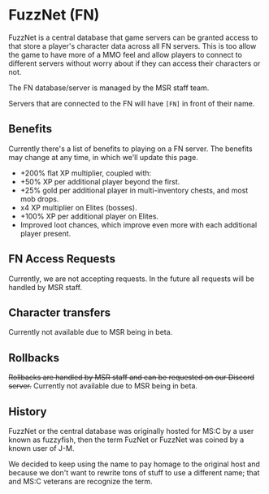 # FuzzNet (FN)
FuzzNet is a central database that game servers can be granted access to that store a player's character data across all FN servers. This is too allow the game to have more of a MMO feel and allow players to connect to different servers without worry about if they can access their characters or not.

The FN database/server is managed by the MSR staff team.

Servers that are connected to the FN will have ``[FN]`` in front of their name.

## Benefits
Currently there's a list of benefits to playing on a FN server. The benefits may change at any time, in which we'll update this page.
* +200% flat XP multiplier, coupled with:
* +50% XP per additional player beyond the first.
* +25% gold per additional player in multi-inventory chests, and most mob drops.
* x4 XP multiplier on Elites (bosses).
* +100% XP per additional player on Elites.
* Improved loot chances, which improve even more with each additional player present.

## FN Access Requests
Currently, we are not accepting requests. In the future all requests will be handled by MSR staff.

## Character transfers
Currently not available due to MSR being in beta.

## Rollbacks
~~Rollbacks are handled by MSR staff and can be requested on our Discord server.~~ Currently not available due to MSR being in beta.

## History
FuzzNet or the central database was originally hosted for MS:C by a user known as fuzzyfish, then the term FuzNet or FuzzNet was coined by a known user of J-M. 

We decided to keep using the name to pay homage to the original host and because we don't want to rewrite tons of stuff to use a different name; that and MS:C veterans are recognize the term.